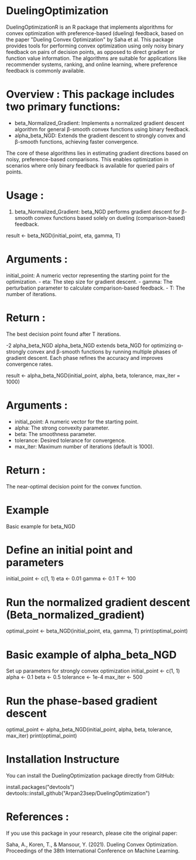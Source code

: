 # DuelingOptimization

DuelingOptimizationR is an R package that implements algorithms for convex optimization with preference-based (dueling) feedback, based on the paper "Dueling Convex Optimization" by Saha et al. This package provides tools for performing convex optimization using only noisy binary feedback on pairs of decision points, as opposed to direct gradient or function value information. The algorithms are suitable for applications like recommender systems, ranking, and online learning, where preference feedback is commonly available.

# Overview : This package includes two primary functions:

-   beta_Normalized_Gradient: Implements a normalized gradient descent algorithm for general β-smooth convex functions using binary feedback.
-   alpha_beta_NGD: Extends the gradient descent to strongly convex and β-smooth functions, achieving faster convergence.

The core of these algorithms lies in estimating gradient directions based on noisy, preference-based comparisons. This enables optimization in scenarios where only binary feedback is available for queried pairs of points.

# Usage :

1.  beta_Normalized_Gradient: beta_NGD performs gradient descent for β-smooth convex functions based solely on dueling (comparison-based) feedback.

result \<- beta_NGD(initial_point, eta, gamma, T)

# Arguments :

initial_point: A numeric vector representing the starting point for the optimization. - eta: The step size for gradient descent. - gamma: The perturbation parameter to calculate comparison-based feedback. - T: The number of iterations.

# Return :

The best decision point found after T iterations.

-2 alpha_beta_NGD alpha_beta_NGD extends beta_NGD for optimizing α-strongly convex and β-smooth functions by running multiple phases of gradient descent. Each phase refines the accuracy and improves convergence rates.

result \<- alpha_beta_NGD(initial_point, alpha, beta, tolerance, max_iter = 1000)

# Arguments :

-   initial_point: A numeric vector for the starting point.
-   alpha: The strong convexity parameter.
-   beta: The smoothness parameter.
-   tolerance: Desired tolerance for convergence.
-   max_iter: Maximum number of iterations (default is 1000).

# Return :

The near-optimal decision point for the convex function.

# Example
Basic example for beta_NGD
# Define an initial point and parameters
initial_point <- c(1, 1)
eta <- 0.01
gamma <- 0.1
T <- 100

# Run the normalized gradient descent (Beta_normalized_gradient)
optimal_point <- beta_NGD(initial_point, eta, gamma, T)
print(optimal_point)

# Basic example of alpha_beta_NGD
Set up parameters for strongly convex optimization
initial_point <- c(1, 1)
alpha <- 0.1
beta <- 0.5
tolerance <- 1e-4
max_iter <- 500

# Run the phase-based gradient descent
optimal_point <- alpha_beta_NGD(initial_point, alpha, beta, tolerance, max_iter)
print(optimal_point)

# Installation Instructure
You can install the DuelingOptimization package directly from GitHub:

install.packages("devtools")
devtools::install_github("Arpan23sep/DuelingOptimization")


# References :

If you use this package in your research, please cite the original paper:

Saha, A., Koren, T., & Mansour, Y. (2021). Dueling Convex Optimization. Proceedings of the 38th International Conference on Machine Learning.
